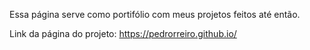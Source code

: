 Essa página serve como portifólio com meus projetos feitos até então.

Link da página do projeto: https://pedrorreiro.github.io/
